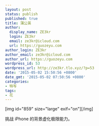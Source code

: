 ```yaml
---
layout: post
status: publish
published: true
title: 蒲公英
author:
  display_name: ZE3kr
  login: ZE3kr
  email: ze3kr@icloud.com
  url: https://guozeyu.com
author_login: ZE3kr
author_email: ze3kr@icloud.com
author_url: https://guozeyu.com
wordpress_id: 53
wordpress_url: http://ze3kr.tlo.xyz/?p=53
date: '2015-05-02 15:50:56 +0800'
date_gmt: '2015-05-02 07:50:56 +0800'
categories:
- 特写
tags:
- 花
---
```

<p>[img id="859" size="large" exif="on"][/img]</p>
<p>挑战 iPhone 的背景虚化极限能力。</p>
